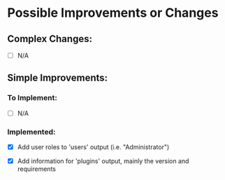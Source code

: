 # Possible Improvements or Changes
## Complex Changes: <br />
- [ ] N/A

## Simple Improvements: <br />
### To Implement: <br />
- [ ] N/A

### Implemented: <br />
- [x] Add user roles to 'users' output (i.e. "Administrator")
- [x] Add information for 'plugins' output, mainly the version and requirements

